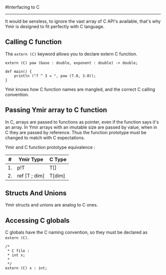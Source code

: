 #Interfacing to C
<hr>

 It would be sensless, to ignore the vast array of C API's available, that's why Ymir is designed to fit perfectly with C language.

## Calling C function

The ```extern (C)``` keyword allows you to declare extern C function.
```ymir
extern (C) pow (base : double, exponent : double) -> double;

def main() {
    println ("7 ^ 3 = ", pow (7.0, 3.0));
}
```
Ymir knows how C function names are mangled, and the correct C calling convention.

## Passing Ymir array to C function

In C, arrays are passed to functions as pointer, even if the function says it's an array. In Ymir arrays with an imutable size are passed by value, when in C they are passed by reference. Thus the function prototype must be changed to match with C expectations.

Ymir and C function prototype equivalence :

| # | Ymir Type | C Type |
| --- | --- | --- |
| 1. | p!T | T[] |
| 2. | ref [T ; dim] | T[dim] |

## Structs And Unions

Ymir structs and unions are analog to C ones.

## Accessing C globals

C globals have the C naming convention, so they must be declared as ```extern (C)```.
```ymir
/*
 * C file : 
 * int x;
 *
 */
extern (C) x : int;
```